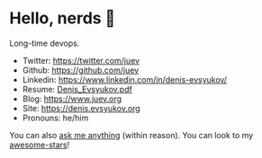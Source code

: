 # Hello, nerds 👋

Long-time devops.

* Twitter: https://twitter.com/juev
* Github: https://github.com/juev
* Linkedin: https://www.linkedin.com/in/denis-evsyukov/
* Resume: [Denis_Evsyukov.pdf](https://github.com/juev/about.me/raw/master/Resume/Denis_Evsyukov.pdf)
* Blog: https://www.juev.org
* Site: https://denis.evsyukov.org
* Pronouns: he/him

You can also [ask me anything](https://github.com/juev/ama) (within reason). You can look to my [awesome-stars](https://github.com/juev/awesome-stars)!
